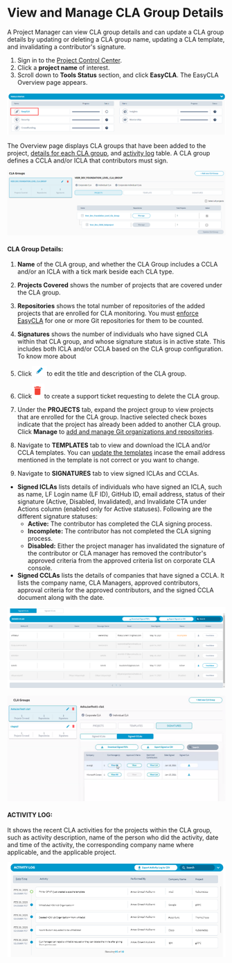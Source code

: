 # View and Manage CLA Group Details

A Project Manager can view CLA group details and can update a CLA group details by updating or deleting a CLA group name, updating a CLA template, and invalidating a contributor's signature.

1. Sign in to the [Project Control Center](https://projectadmin.lfx.linuxfoundation.org/).
2. Click a **project name** of interest.
3. Scroll down to **Tools Status** section, and click  **EasyCLA**. The EasyCLA Overview page appears.

![Tools Status](../../.gitbook/assets/tools-status-tab.png)

The Overview page displays CLA groups that have been added to the project, [details for each CLA group](view-and-manage-cla-group-details.md#cla-group-details), and [activity log](view-and-manage-cla-group-details.md#activity-log) table. A CLA group defines a CCLA and/or ICLA that contributors must sign.

![CLA Oveview](../../.gitbook/assets/cla-overview.png)

#### CLA Group Details:

1. **Name** of the CLA group, and whether the CLA Group includes a CCLA and/or an ICLA with a tick mark beside each CLA type.

1. **Projects Covered** shows the number of projects that are covered under the CLA group.
2. **Repositories** shows the total number of repositories of the added projects that are enrolled for CLA monitoring. You must [enforce EasyCLA](add-and-manage-git-organizations-and-repositories/enforce-or-remove-cla-monitoring.md) for one or more Git repositories for them to be counted.
3. **Signatures** shows the number of individuals who have signed CLA within that CLA group, and whose signature status is in active state. This includes both ICLA and/or CCLA based on the CLA group configuration. To know more about 
4. Click![](../../.gitbook/assets/edit-cta.png)to edit the title and description of the CLA group.
5. Click![](../../.gitbook/assets/delete-icon.png)to create a support ticket requesting to delete the CLA group.

2. Under the **PROJECTS** tab, expand the project group to view projects that are enrolled for the CLA group. Inactive selected check boxes indicate that the project has already been added to another CLA group. Click **Manage** to [add and manage Git organizations and repositories](add-and-manage-git-organizations-and-repositories/).

3. Navigate to **TEMPLATES** tab to view and download the ICLA and/or CCLA templates. You can [update the templates](update-templates.md) incase the email address mentioned in the template is not correct or you want to change.

4. Navigate to **SIGNATURES** tab to view signed ICLAs and CCLAs.

* **Signed ICLAs** lists details of individuals who have signed an ICLA, such as name, LF Login name \(LF ID\), GitHub ID, email address, status of their signature \(Active, Disabled, Invalidated\), and Invalidate CTA under Actions column \(enabled only for Active statuses\). Following are the different signature statuses:
  * **Active:** The contributor has completed the CLA signing process.
  * **Incomplete:** The contributor has not completed the CLA signing process.
  * **Disabled:** Either the project manager has invalidated the signature of the contributor or CLA manager has removed the contributor's approved criteria from the approved criteria list on corporate CLA console.
* **Signed CCLAs** lists the details of companies that have signed a CCLA. It lists the company name, CLA Managers, approved contributors, approval criteria for the approved contributors, and the signed CCLA document along with the date.

![](../../.gitbook/assets/signed-iclas%20%281%29.png)

![Signed CCLAs](../../.gitbook/assets/signed-cclas.png)

#### **ACTIVITY LOG:** 

It shows the recent CLA activities for the projects within the CLA group, such as activity description, name of the person who did the activity, date and time of the activity, the corresponding company name where applicable, and the applicable project.

![](../../.gitbook/assets/activity-log.png)

